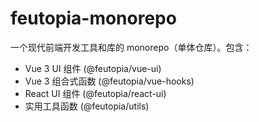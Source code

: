 # feutopia-monorepo

一个现代前端开发工具和库的 monorepo（单体仓库）。包含：

- Vue 3 UI 组件 (@feutopia/vue-ui)
- Vue 3 组合式函数 (@feutopia/vue-hooks)
- React UI 组件 (@feutopia/react-ui)
- 实用工具函数 (@feutopia/utils)
